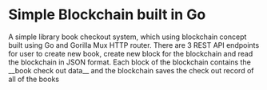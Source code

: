 # Simple Blockchain built in Go
<p>A simple library book checkout system, which using blockchain concept built using Go and Gorilla Mux HTTP router. 
There are 3 REST API endpoints for user to create new book, create new block for the blockchain and read the blockchain in JSON format.
Each block of the blockchain contains the __book check out data__ and the blockchain saves the check out record of all of the books</p>


